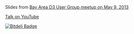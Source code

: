 Slides from [Bay Area D3 User Group meetup on May 9, 2013](http://www.meetup.com/Bay-Area-d3-User-Group/events/116404202/)

[Talk on YouTube](http://www.youtube.com/watch?v=kqSc9YAZUi8)

[![Bitdeli Badge](https://d2weczhvl823v0.cloudfront.net/jtuulos/bayd3-may2013/trend.png)](https://bitdeli.com/free "Bitdeli Badge")

